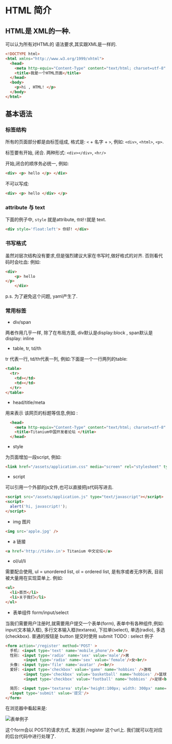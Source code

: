 # HTML 简介

## HTML是 XML的一种.

可以认为所有对HTML的 语法要求,其实跟XML是一样的.

```html
<!DOCTYPE html>
<html xmlns="http://www.w3.org/1999/xhtml">
  <head>
    <meta http-equiv="Content-Type" content="text/html; charset=utf-8" />
    <title>我是一个HTML页面</title>
  </head>
  <body>
    <p>hi , HTML! </p>
  </body>
</html>
```

## 基本语法

### 标签结构

所有的页面部分都是由标签组成, 格式是: `<` + 名字 + `>`, 例如: `<div>`, `<html>`, `<p>`.

标签要有开始, 闭合. 两种形式:
`<div></div>`,  `<hr/>`

开始,闭合的顺序务必统一, 例如:
```html
<div> <p> hello </p> </div>
```

不可以写成:
```html
<div> <p> hello </div> </p>
```

### attribute 与 text

下面的例子中, `style` 就是attribute, `你好!`就是 text.
```html
<div style='float:left'> 你好! </div>
```

### 书写格式

虽然对层次结构没有要求,但是强烈建议大家在书写时,做好格式的对齐.
否则看代码时会吐血:
例如:
```html
<div>
    <p> hello
</p>
    </div>
```
p.s. 为了避免这个问题, yaml产生了.

### 常用标签

- div/span

两者作用几乎一样, 除了在布局方面, div默认是display:block , span默认是 display: inline

- table, tr, td/th

tr 代表一行, td/th代表一列, 例如:下面是一个一行两列的table:
```html
<table>
  <tr>
    <td></td>
    <td></td>
  </tr>
</table>
```

- head/title/meta

用来表示 该网页的标题等信息,例如 :

```html
  <head>
    <meta http-equiv="Content-Type" content="text/html; charset=utf-8" />
    <title>Titanium中国开发者论坛 </title>
  </head>
```

- style

为页面增加一段script, 例如:

```html
<link href="/assets/application.css" media="screen" rel="stylesheet" type="text/css" />
```

- script

可以引用一个外部的js文件,也可以直接把js代码写进去.
```html
<script src="/assets/application.js" type="text/javascript"></script>
<script>
  alert('hi, javascript!');
</script>
```
- img
图片

```html
<img src='apple.jpg' />
```

- a
链接

```html
<a href='http://tidev.in'> Titanium 中文论坛</a>
```

- ol/ul/li

需要配合使用, ul = unordered list, ol = ordered list,  是有序或者无序列表,
目前被大量用在实现菜单上. 例如:

```html
<ul>
  <li>首页</li>
  <li>关于我们</li>
</ul>
```

- 表单组件 form/input/select

当我们需要用户注册时,就需要用户提交一个表单(form), 表单中有各种组件,例如: input(文本输入框),
多行文本输入框(textarea), 下拉单(select), 单选(radio), 多选(checkbox).
普通的按钮是 button
提交时使用 submit
TODO : select 例子

```html
<form action='/register' method='POST' >
  手机: <input type='text' name='mobile_phone'/> <br/>
  性别: <input type='radio' name='sex' value='male'/>男
        <input type='radio' name='sex' value='female'/>女<br/>
  头像: <input type='file' name='avatar' /><br/>
  爱好: <input type='checkbox' value='game' name='hobbies' />游戏
        <input type='checkbox' value='basketball' name='hobbies' />篮球
        <input type='checkbox' value='football' name='hobbies' />足球<br/>

  简历: <input type='textarea' style='height:100px; width: 300px' name='introduction' /><br/>
  <input type='submit' value='提交'/>
</form>
```
在浏览器中看起来是:

![表单例子](http://image.happysoft.cc/image/10/form_example.jpg)

这个form会以 POST的请求方式, 发送到 /register 这个url上.  我们就可以在对应的后台代码中进行处理了.
